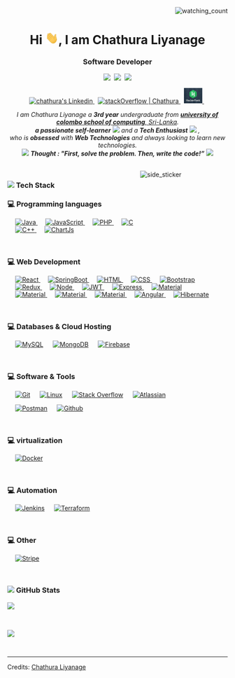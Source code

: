 <p align="right"> 
<img src="https://komarev.com/ghpvc/?username=CHATHURALIYANAGE1997&color=brightgreen" alt="watching_count" />
</p>
<h1 align="center">Hi <img src="https://raw.githubusercontent.com/ABSphreak/ABSphreak/master/gifs/Hi.gif" width="30px">, I am Chathura Liyanage </h1>
<h3 align="center">Software Developer</h3>


<p align="center">
  <img src="https://img.shields.io/badge/Age-25-blue" />&nbsp;
  <img src="https://img.shields.io/badge/Lives-Sri%20Lanka-success" />&nbsp;
  <img src="https://img.shields.io/badge/Languages-English%20%26%20Sinhala-orange" />
</p>

<p align="center">
<a href="https://www.linkedin.com/in/chathura-bimalka-5aa216189/">
    <img alt="chathura's Linkedin" width="42px" src="https://raw.githubusercontent.com/peterthehan/peterthehan/master/assets/linkedin.svg" />
</a>&nbsp;


<a href="https://stackoverflow.com/users/17054068/chathura-liyanage">
    <img  alt="stackOverflow | Chathura" width="100px" height="60px" src="https://github.com/CHATHURALIYANAGE1997/ChathuraLiyanage/blob/main/h9beB.png" />
</a>&nbsp;
<a href="https://www.hackerrank.com/chathurabimalka/"> 
  <img  alt="hackerrank | hackerrank" width="42px" src="https://github.com/CHATHURALIYANAGE1997/CHATHURALIYANAGE1997/blob/main/download.jfif" /> 
 </a>&nbsp;
</p>
<p align="center">
  <em>
    I am Chathura Liyanage a <b>3rd year</b> undergraduate from <a href="https://ucsc.cmb.ac.lk/"> <b>university of colombo school of computing</b>, Sri-Lanka</a>. <br>
    <b>a passionate self-learner</b> <img src="https://github.com/TheDudeThatCode/TheDudeThatCode/blob/master/Assets/Developer.gif" width="30px"> and a <b>Tech Enthusiast</b>&nbsp;<img src="https://github.com/TheDudeThatCode/TheDudeThatCode/blob/master/Assets/Designer.gif" width="36px">&nbsp,<br>who is <b>obsessed</b>
    with <b>Web Technologies</b> and always looking to learn new technologies.
  </em> 
  <br>
  <img src="https://media.giphy.com/media/gH3LO09IOiZIqePwv9/giphy.gif" width="50" /> <b><i align="center">Thought : "First, solve the problem. Then, write the code!”</i></b> <img src="https://media.giphy.com/media/qjqUcgIyRjsl2/giphy.gif" width="50" />

</p>

<br/>
<img align="right" width=200px height=200px alt="side_sticker" src="https://media.giphy.com/media/TEnXkcsHrP4YedChhA/giphy.gif" />

### <img src="https://media.giphy.com/media/iY8CRBdQXODJSCERIr/giphy.gif" width="30px">&nbsp;**Tech Stack**

### 💻 Programming languages
<p align="left"> 
  
   &emsp;
  <a href="https://www.java.com" target="_blank"> 
    <img alt="Java" src="https://img.shields.io/badge/Java-%23007396.svg?logo=java&logoColor=white">
  </a>
  &emsp;
  <a href="https://developer.mozilla.org/en-US/docs/Web/JavaScript" target="_blank"> 
     <img alt="JavaScript" src="https://img.shields.io/badge/JavaScript%20-%23F7DF1E.svg?logo=javascript&logoColor=black">
   </a>
  &emsp;
  <a href="https://www.php.net/">
    <img alt="PHP" src="https://img.shields.io/badge/PHP-%23777BB4.svg?logo=php&logoColor=white"/>
  </a>
  &emsp; 
  <a href="https://www.cprogramming.com/" target="_blank"> 
    <img alt="C" src="https://img.shields.io/badge/C%20-%232370ED.svg?logo=c&logoColor=white">
  </a> 
  &emsp;
  <a href="https://www.w3schools.com/cpp/" target="_blank"> 
    <img alt="C++" src="https://img.shields.io/badge/C++%20-%2300599C.svg?logo=c%2B%2B&logoColor=white">
  </a> 
  &emsp;
  <a href="https://www.chartjs.org" target="_blank"> 
    <img alt="ChartJs" src="https://img.shields.io/badge/Chart.js-FF6384?style=fat&logo=chartdotjs&logoColor=white">
  </a> 
  
</p>

 </br>
  
### 💻 Web Development
<p align="left"> 
&emsp;
  <a href="https://reactjs.org/" target="_blank"> 
   <img alt="React" src="https://img.shields.io/badge/-React-black?style=flat&logo=react">
  </a>
  &emsp; 
 
  <a href="https://spring.io/projects/spring-boot" target="_blank"> 
    <img alt="SpringBoot" src="https://img.shields.io/badge/Spring%20Boot-%236DD643.svg?style=flat&llogo=github&logoColor=white"/>
  </a>
  &emsp; 
  <a href="https://www.w3.org/html/" target="_blank"> 
   <img alt="HTML" src="https://img.shields.io/badge/HTML5%20-%23E34F26.svg?logo=html5&logoColor=white">
  </a>   
  &emsp;
  <a href="https://www.w3schools.com/css/" target="_blank">
    <img alt="CSS" src="https://img.shields.io/badge/CSS%20-%231572B6.svg?logo=css3&logoColor=white">
  </a> 
   &emsp;
  <a href="https://getbootstrap.com" target="_blank"> 
    <img alt="Bootstrap" src="https://img.shields.io/badge/Bootstrap-%23563D7C.svg?style=flat&logo=bootstrap&logoColor=white"/>
  </a>
  <br/>
   &emsp;
   <a href="https://redux.js.org" target="_blank"> 
    <img alt="Redux" src="https://img.shields.io/badge/Redux-593D88?style=fat&logo=redux&logoColor=white"/>
  </a>
    &emsp;
   <a href="https://nodejs.org/en/" target="_blank"> 
    <img alt="Node" src="https://img.shields.io/badge/Node.js-339933?style=fat&logo=nodedotjs&logoColor=white"/>
  </a>
  &emsp;
  
  <a href="https://jwt.io/" target="_blank"> 
    <img alt="JWT" src="https://img.shields.io/badge/JWT-000000?style=fat&logo=JSON%20web%20tokens&logoColor=white"/>
  </a>
    &emsp;
    <a href="https://expressjs.com" target="_blank"> 
    <img alt="Express" src="https://img.shields.io/badge/Express.js-000000?style=fat&logo=express&logoColor=white"/>
  </a>
  &emsp;
  <a href="https://mui.com" target="_blank"> 
    <img alt="Material" src="https://img.shields.io/badge/Material%20UI-007FFF?style=fat&logo=mui&logoColor=white"/>
  </a>
  <br/>
   &emsp;
  <a href="https://" target="_blank"> 
    <img alt="Material" src="https://img.shields.io/badge/Adobe%20XD-470137?style=fat&logo=Adobe%20XD&logoColor=#FF61F6"/>
  </a>
  &emsp;
  <a href="https://www.figma.com/" target="_blank"> 
    <img alt="Material" src="https://img.shields.io/badge/Figma-F24E1E?style=fat&logo=figma&logoColor=white"/>
  </a>
  &emsp;
   <a href="https://spring.io/projects/spring-security" target="_blank"> 
    <img alt="Material" src="https://img.shields.io/badge/Spring_Security-6DB33F?style=fat&logo=Spring-Security&logoColor=white"/>
  </a>
    &emsp;
   <a href="https://angular.io/" target="_blank"> 
    <img alt="Angular" src="https://img.shields.io/badge/Angular-DD0031?style=fat&logo=angular&logoColor=white"/>
  </a>
   &emsp;
    <a href="#" target="_blank"> 
    <img alt="Hibernate" src=" https://img.shields.io/badge/Hibernate-59666C?style=fat&logo=Hibernate&logoColor=white"/>
  </a>
 
  
  </p>

  </br>
  
  
### 💻 Databases & Cloud Hosting
<p align="left">
  &emsp;
    <a href="https://www.mysql.com/"><img alt="MySQL" src="https://img.shields.io/badge/-MySQL-black?style=flat&logo=mysql"></a>
  &emsp;
    <a href="https://www.mongodb.com/"><img alt="MongoDB" src ="https://img.shields.io/badge/MongoDB-4EA94B?style=fat&logo=mongodb&logoColor=white"/></a>
  &emsp;
    <a href="https://aws.amazon.com/"><img alt="Firebase" src ="https://img.shields.io/badge/Amazon_AWS-FF9900?style=fat&logo=amazonaws&logoColor=white"></a>
 </p> 
 </br>
 
 ### 💻 Software & Tools
 
<p>
  &emsp;
    <a href="#"><img alt="Git" src="https://img.shields.io/badge/Git%20-%23F05033.svg?logo=git&logoColor=white"></a>
  &emsp;
    <a href="#"><img alt="Linux" src="https://img.shields.io/badge/Linux-FCC624?style=flat&logo=linux&logoColor=black"></a>
  &emsp;
    <a href="#"><img alt="Stack Overflow" src="https://img.shields.io/badge/-Stack%20Overflow-FE7A16?logo=stack-overflow&logoColor=white"></a>
  &emsp;
    <a href="#"><img alt="Atlassian" src="https://img.shields.io/badge/-Jira-0052CC?style=flat-squar&logo=Jira&logoColor=white"></a>

  &emsp;
  <a href="#"><img alt="Postman" src="https://img.shields.io/badge/Postman-FF6C37?style=fat&logo=Postman&logoColor=white"></a>
  &emsp;
  <a href="#"><img alt="Github" src="https://img.shields.io/badge/GitHub-100000?style=fat&logo=github&logoColor=white"></a>
  &emsp;
</p>
<br/>

 ### 💻 virtualization 
<p>
  &emsp;
     <a href="#"><img alt="Docker" src="https://img.shields.io/badge/Docker-2CA5E0?style=fat&logo=docker&logoColor=white"></a> 
</p>
<br/>

### 💻 Automation
<p>
  &emsp;
     <a href="#"><img alt="Jenkins" src="https://img.shields.io/badge/jenkins-%232C5263.svg?style=fat&logo=jenkins&logoColor=white"></a>
   &emsp;
     <a href="#"><img alt="Terraform" src="https://img.shields.io/badge/terraform-%235835CC.svg?style=fat&logo=terraform&logoColor=white"></a>
  
</p>
<br/>



 ### 💻 Other
 <p>
   &emsp;
    <a href="#"><img alt="Stripe" src="https://img.shields.io/badge/Stripe-626CD9?style=flat-square&logo=Stripe&logoColor=white"></a>
  &emsp;
 </p>
 <br/>

### <img src="https://media.giphy.com/media/iY8CRBdQXODJSCERIr/giphy.gif" width="30px">&nbsp;**GitHub Stats**


 <p><img align="center" src="https://github-readme-streak-stats.herokuapp.com/?user=CHATHURALIYANAGE1997&theme=radical"/></p>
  <br />
  <p><img align="center" src="https://github-readme-stats.vercel.app/api/top-langs/?username=CHATHURALIYANAGE1997&theme=dark&hide_border=false&include_all_commits=true&count_private=true&layout=compact"/></p>
 <br />
 
 

-----
Credits: [Chathura Liyanage](https://github.com/CHATHURALIYANAGE1997/)




